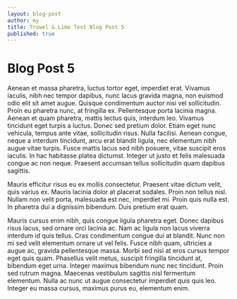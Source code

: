 ```yaml
---
layout: blog-post
author: my
title: Trowel & Lime Test Blog Post 5
published: true
---
```


# Blog Post 5

Aenean et massa pharetra, luctus tortor eget, imperdiet erat. Vivamus iaculis, nibh nec tempor dapibus, nunc lacus gravida magna, non euismod odio elit sit amet augue. Quisque condimentum auctor nisi vel sollicitudin. Proin eu pharetra nunc, at fringilla ex. Pellentesque porta lacinia magna. Aenean et quam pharetra, mattis lectus quis, interdum leo. Vivamus tincidunt eget turpis a luctus. Donec sed pretium dolor. Etiam eget nunc vehicula, tempus ante vitae, sollicitudin risus. Nulla facilisi. Aenean congue, neque a interdum tincidunt, arcu erat blandit ligula, nec elementum nibh augue vitae turpis. Fusce mattis lacus sed nibh posuere, vitae suscipit eros iaculis. In hac habitasse platea dictumst. Integer ut justo et felis malesuada congue ac non neque. Praesent accumsan tellus sollicitudin quam dapibus sagittis.

Mauris efficitur risus eu ex mollis consectetur. Praesent vitae dictum velit, quis varius ex. Mauris lacinia dolor at placerat sodales. Proin non tellus nisl. Nullam non velit porta, malesuada est nec, imperdiet mi. Proin quis nulla est. In pharetra dui a dignissim bibendum. Duis pretium erat quam.

Mauris cursus enim nibh, quis congue ligula pharetra eget. Donec dapibus risus lacus, sed ornare orci lacinia ac. Nam ac ligula non lacus viverra interdum id quis tellus. Cras condimentum congue dui at blandit. Nunc non mi sed velit elementum ornare ut vel felis. Fusce nibh quam, ultricies a augue ac, gravida pellentesque massa. Morbi sed nisi at eros cursus tempor eget quis quam. Phasellus velit metus, suscipit fringilla tincidunt at, bibendum eget urna. Integer maximus bibendum nunc nec tincidunt. Proin sed rutrum magna. Maecenas vestibulum sagittis nisl fermentum elementum. Nulla ac nunc ut augue consectetur imperdiet quis quis leo. Integer eu massa cursus, maximus purus eu, elementum enim.
